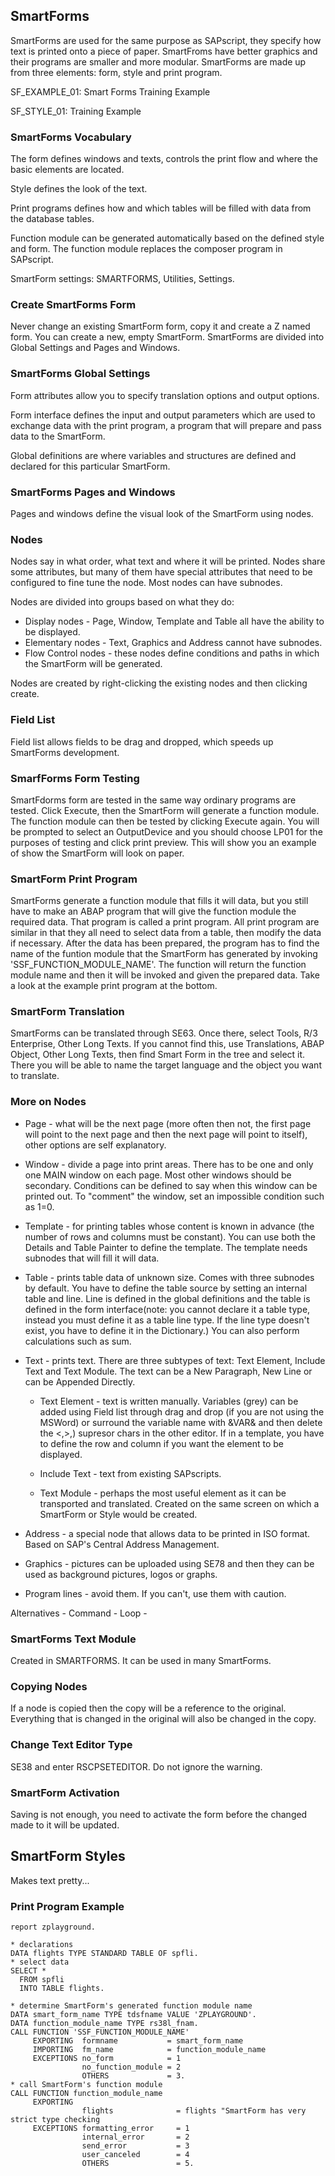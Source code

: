 ## SmartForms

SmartForms are used for the same purpose as SAPscript, they specify how text is
printed onto a piece of paper. SmartFroms have better graphics and their
programs are smaller and more modular. SmartForms are made up from three
elements: form, style and print program.

SF_EXAMPLE_01: Smart Forms Training Example

SF_STYLE_01: Training Example

### SmartForms Vocabulary

The form defines windows and texts, controls the print flow and where the basic
elements are located.

Style defines the look of the text.

Print programs defines how and which tables will be filled with data from the
database tables.

Function module can be generated automatically based on the defined style and
form. The function module replaces the composer program in SAPscript.

SmartForm settings: SMARTFORMS, Utilities, Settings.

### Create SmartForms Form

Never change an existing SmartForm form, copy it and create a Z named form. You
can create a new, empty SmartForm. SmartForms are divided into Global Settings
and Pages and Windows.

### SmartForms Global Settings

Form attributes allow you to specify translation options and output options.

Form interface defines the input and output parameters which are used to
exchange data with the print program, a program that will prepare and pass data
to the SmartForm.

Global definitions are where variables and structures are defined and declared
for this particular SmartForm.

### SmartForms Pages and Windows

Pages and windows define the visual look of the SmartForm using nodes.

### Nodes

Nodes say in what order, what text and where it will be printed. Nodes share
some attributes, but many of them have special attributes that need to be
configured to fine tune the node. Most nodes can have subnodes.

Nodes are divided into groups based on what they do:
- Display nodes - Page, Window, Template and Table all have the ability to be
displayed.
- Elementary nodes - Text, Graphics and Address cannot have subnodes.
- Flow Control nodes - these nodes define conditions and paths in which the
SmartForm will be generated.

Nodes are created by right-clicking the existing nodes and then clicking create.

### Field List

Field list allows fields to be drag and dropped, which speeds up SmartForms
development.

### SmarfForms Form Testing

SmartFdorms form are tested in the same way ordinary programs are tested. Click
Execute, then the SmartForm will generate a function module. The function module
can then be tested by clicking Execute again. You will be prompted to select an
OutputDevice and you should choose LP01 for the purposes of testing and click
print preview. This will show you an example of show the SmartForm will look on
paper.

### SmartForm Print Program

SmartForms generate a function module that fills it will data, but you still
have to make an ABAP program that will give the function module the required
data. That program is called a print program. All print program are similar in
that they all need to select data from a table, then modify the data if necessary.
After the data has been prepared, the program has to find the name of the
funtion module that the SmartForm has generated by invoking
'SSF_FUNCTION_MODULE_NAME'. The function will return the function module name
and then it will be invoked and given the prepared data. Take a look at the
example print program at the bottom.  

### SmartForm Translation

SmartForms can be translated through SE63. Once there, select Tools, R/3 Enterprise,
Other Long Texts. If you cannot find this, use Translations, ABAP Object,
Other Long Texts, then find Smart Form in the tree and select it. There you
will be able to name the target language and the object you want to translate.

### More on Nodes

- Page - what will be the next page (more often then not, the first page will
point to the next page and then the next page will point to itself), other
options are self explanatory.

- Window - divide a page into print areas. There has to be one and only one MAIN
window on each page. Most other windows should be secondary. Conditions can be
defined to say when this window can be printed out. To "comment" the window, set
an impossible condition such as 1=0.

- Template - for printing tables whose content is known in advance (the number of
rows and columns must be constant). You can use both the Details and Table
Painter to define the template. The template needs subnodes that will fill it
will data.

- Table - prints table data of unknown size. Comes with three subnodes by default.
You have to define the table source by setting an internal table and line. Line
is defined in the global definitions and the table is defined in the form
interface(note: you cannot declare it a table type, instead you must define it
as a table line type. If the line type doesn't exist, you have to define it in
the Dictionary.) You can also perform calculations such as sum.

- Text - prints text. There are three subtypes of text: Text Element, Include
Text and Text Module. The text can be a New Paragraph, New Line or can be
Appended Directly.
    - Text Element - text is written manually. Variables (grey) can be added using
    Field list through drag and drop (if you are not using the MSWord) or
    surround the variable name with &VAR& and then delete the <,>,) supresor
    chars in the other editor. If in a template, you have to define the row and
    column if you want the element to be displayed.
    
    - Include Text - text from existing SAPscripts.
    
    - Text Module - perhaps the most useful element as it can be transported and
    translated. Created on the same screen on which a SmartForm or Style would
    be created.

- Address - a special node that allows data to be printed in ISO format. Based on
SAP's Central Address Management.

- Graphics - pictures can be uploaded using SE78 and then they can be used as
background pictures, logos or graphs.

- Program lines - avoid them. If you can't, use them with caution.

Alternatives - 
Command - 
Loop - 

### SmartForms Text Module

Created in SMARTFORMS. It can be used in many SmartForms.
    
### Copying Nodes

If a node is copied then the copy will be a reference to the original.
Everything that is changed in the original will also be changed in the copy.

### Change Text Editor Type

SE38 and enter RSCPSETEDITOR. Do not ignore the warning.

### SmartForm Activation

Saving is not enough, you need to activate the form before the changed made to it will be updated.

## SmartForm Styles

Makes text pretty...

### Print Program Example

```abap
report zplayground.

* declarations
DATA flights TYPE STANDARD TABLE OF spfli.
* select data
SELECT *
  FROM spfli
  INTO TABLE flights.
  
* determine SmartForm's generated function module name
DATA smart_form_name TYPE tdsfname VALUE 'ZPLAYGROUND'.
DATA function_module_name TYPE rs38l_fnam.
CALL FUNCTION 'SSF_FUNCTION_MODULE_NAME'
     EXPORTING  formname           = smart_form_name
     IMPORTING  fm_name            = function_module_name
     EXCEPTIONS no_form            = 1
                no_function_module = 2
                OTHERS             = 3.
* call SmartForm's function module
CALL FUNCTION function_module_name
     EXPORTING
                flights              = flights "SmartForm has very strict type checking
     EXCEPTIONS formatting_error     = 1
                internal_error       = 2
                send_error           = 3
                user_canceled        = 4
                OTHERS               = 5.
```
